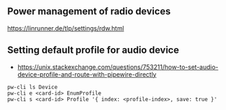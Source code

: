 
## Power management of radio devices
https://linrunner.de/tlp/settings/rdw.html

## Setting default profile for audio device
- https://unix.stackexchange.com/questions/753211/how-to-set-audio-device-profile-and-route-with-pipewire-directly

```
pw-cli ls Device
pw-cli e <card-id> EnumProfile
pw-cli s <card-id> Profile '{ index: <profile-index>, save: true }'
```



